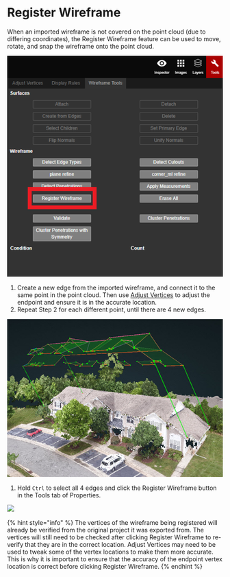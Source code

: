 # Register Wireframe

When an imported wireframe is not covered on the point cloud \(due to differing coordinates\), the Register Wireframe feature can be used to move, rotate, and snap the wireframe onto the point cloud.

![](../../.gitbook/assets/register-wireframe-button.png)

1. Create a new edge from the imported wireframe, and connect it to the same point in the point cloud. Then use [Adjust Vertices](../adjust-vertices/) to adjust the endpoint and ensure it is in the accurate location.
2. Repeat Step 2 for each different point, until there are 4 new edges.

![](../../.gitbook/assets/register.jpg)

1. Hold `Ctrl` to select all 4 edges and click the Register Wireframe button in the Tools tab of Properties.

![](../../.gitbook/assets/registerwireframe_proj18055_11_2018.gif)

{% hint style="info" %}
The vertices of the wireframe being registered will already be verified from the original project it was exported from. The vertices will still need to be checked after clicking Register Wireframe to re-verify that they are in the correct location. Adjust Vertices may need to be used to tweak some of the vertex locations to make them more accurate. This is why it is important to ensure that the accuracy of the endpoint vertex location is correct before clicking Register Wireframe.
{% endhint %}

